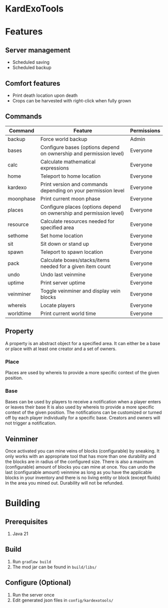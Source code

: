 # KardExoTools #
# Features #
## Server management ##
* Scheduled saving
* Scheduled backup

## Comfort features ##
* Print death location upon death
* Crops can be harvested with right-click when fully grown

## Commands ##
| Command   | Feature                                                             | Permissions |
|-----------|---------------------------------------------------------------------|-------------|
| backup    | Force world backup                                                  | Admin       |
| bases     | Configure bases (options depend on ownership and permission level)  | Everyone    |
| calc      | Calculate mathematical expressions                                  | Everyone    |
| home      | Teleport to home location                                           | Everyone    |
| kardexo   | Print version and commands depending on your permission level       | Everyone    |
| moonphase | Print current moon phase                                            | Everyone    |
| places    | Configure places (options depend on ownership and permission level) | Everyone    |
| resource  | Calculate resources needed for specified area                       | Everyone    |
| sethome   | Set home location                                                   | Everyone    |
| sit       | Sit down or stand up                                                | Everyone    |
| spawn     | Teleport to spawn location                                          | Everyone    |
| pack      | Calculate boxes/stacks/items needed for a given item count          | Everyone    |
| undo      | Undo last veinmine                                                  | Everyone    |
| uptime    | Print server uptime                                                 | Everyone    |
| veinminer | Toggle veinminer and display vein blocks                            | Everyone    |
| whereis   | Locate players                                                      | Everyone    |
| worldtime | Print current world time                                            | Everyone    |

## Property ##
A property is an abstract object for a specified area.
It can either be a base or place with at least one creator and a set of owners.

### Place ###
Places are used by whereis to provide a more specific context of the given position. 

### Base ###
Bases can be used by players to receive a notification when a player enters or leaves their base
It is also used by whereis to provide a more specific context of the given position.
The notifications can be customized or turned off by each player individually for a specific base.
Creators and owners will not trigger a notification.

## Veinminer ##
Once activated you can mine veins of blocks (configurable) by sneaking.
It only works with an appropriate tool that has more than one durability and the blocks are in radius of the configured size.
There is also a maximum (configurable) amount of blocks you can mine at once.
You can undo the last (configurable amount) veinmine as long as you have the applicable blocks in your inventory and there is no living entity or block (except fluids) in the area you mined out.
Durability will not be refunded.

# Building #
## Prerequisites ##
1. Java 21

## Build ##
1. Run `gradlew build`
2. The mod jar can be found in `build/libs/`

## Configure (Optional) ##
1. Run the server once
2. Edit generated json files in `config/kardexotools/`
